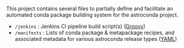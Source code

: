 This project contains several files to partially define and facilitate an
automated conda package building system for the astroconda project.

- `/jenkins` : Jenkins CI pipeline build script(s) ([Groovy](http://www.groovy-lang.org/))
- `/manifests` : Lists of conda package & metapackage recipes, and associated metadata for various astroconda release types ([YAML](http://yaml.org/))

